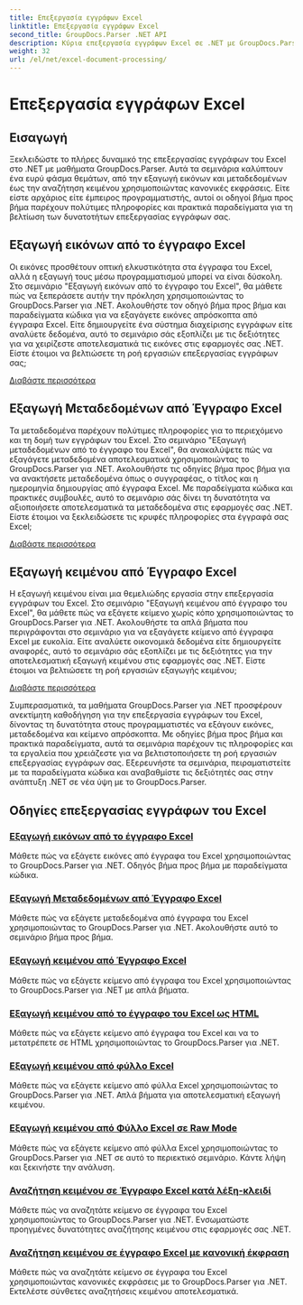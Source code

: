 ```yaml
---
title: Επεξεργασία εγγράφων Excel
linktitle: Επεξεργασία εγγράφων Excel
second_title: GroupDocs.Parser .NET API
description: Κύρια επεξεργασία εγγράφων Excel σε .NET με GroupDocs.Parser. Μάθετε να εξάγετε εικόνες, μεταδεδομένα και κείμενο αποτελεσματικά με οδηγούς βήμα προς βήμα.
weight: 32
url: /el/net/excel-document-processing/
---
```


# Επεξεργασία εγγράφων Excel

## Εισαγωγή

Ξεκλειδώστε το πλήρες δυναμικό της επεξεργασίας εγγράφων του Excel στο .NET με μαθήματα GroupDocs.Parser. Αυτά τα σεμινάρια καλύπτουν ένα ευρύ φάσμα θεμάτων, από την εξαγωγή εικόνων και μεταδεδομένων έως την αναζήτηση κειμένου χρησιμοποιώντας κανονικές εκφράσεις. Είτε είστε αρχάριος είτε έμπειρος προγραμματιστής, αυτοί οι οδηγοί βήμα προς βήμα παρέχουν πολύτιμες πληροφορίες και πρακτικά παραδείγματα για τη βελτίωση των δυνατοτήτων επεξεργασίας εγγράφων σας.

## Εξαγωγή εικόνων από το έγγραφο Excel

Οι εικόνες προσθέτουν οπτική ελκυστικότητα στα έγγραφα του Excel, αλλά η εξαγωγή τους μέσω προγραμματισμού μπορεί να είναι δύσκολη. Στο σεμινάριο "Εξαγωγή εικόνων από το έγγραφο του Excel", θα μάθετε πώς να ξεπεράσετε αυτήν την πρόκληση χρησιμοποιώντας το GroupDocs.Parser για .NET. Ακολουθήστε τον οδηγό βήμα προς βήμα και παραδείγματα κώδικα για να εξαγάγετε εικόνες απρόσκοπτα από έγγραφα Excel. Είτε δημιουργείτε ένα σύστημα διαχείρισης εγγράφων είτε αναλύετε δεδομένα, αυτό το σεμινάριο σάς εξοπλίζει με τις δεξιότητες για να χειρίζεστε αποτελεσματικά τις εικόνες στις εφαρμογές σας .NET. Είστε έτοιμοι να βελτιώσετε τη ροή εργασιών επεξεργασίας εγγράφων σας;

[Διαβάστε περισσότερα](./extract-images-from-excel-document/)

## Εξαγωγή Μεταδεδομένων από Έγγραφο Excel

Τα μεταδεδομένα παρέχουν πολύτιμες πληροφορίες για το περιεχόμενο και τη δομή των εγγράφων του Excel. Στο σεμινάριο "Εξαγωγή μεταδεδομένων από το έγγραφο του Excel", θα ανακαλύψετε πώς να εξαγάγετε μεταδεδομένα αποτελεσματικά χρησιμοποιώντας το GroupDocs.Parser για .NET. Ακολουθήστε τις οδηγίες βήμα προς βήμα για να ανακτήσετε μεταδεδομένα όπως ο συγγραφέας, ο τίτλος και η ημερομηνία δημιουργίας από έγγραφα Excel. Με παραδείγματα κώδικα και πρακτικές συμβουλές, αυτό το σεμινάριο σάς δίνει τη δυνατότητα να αξιοποιήσετε αποτελεσματικά τα μεταδεδομένα στις εφαρμογές σας .NET. Είστε έτοιμοι να ξεκλειδώσετε τις κρυφές πληροφορίες στα έγγραφά σας Excel;

[Διαβάστε περισσότερα](./extract-metadata-from-excel-document/)

## Εξαγωγή κειμένου από Έγγραφο Excel

Η εξαγωγή κειμένου είναι μια θεμελιώδης εργασία στην επεξεργασία εγγράφων του Excel. Στο σεμινάριο "Εξαγωγή κειμένου από έγγραφο του Excel", θα μάθετε πώς να εξάγετε κείμενο χωρίς κόπο χρησιμοποιώντας το GroupDocs.Parser για .NET. Ακολουθήστε τα απλά βήματα που περιγράφονται στο σεμινάριο για να εξαγάγετε κείμενο από έγγραφα Excel με ευκολία. Είτε αναλύετε οικονομικά δεδομένα είτε δημιουργείτε αναφορές, αυτό το σεμινάριο σάς εξοπλίζει με τις δεξιότητες για την αποτελεσματική εξαγωγή κειμένου στις εφαρμογές σας .NET. Είστε έτοιμοι να βελτιώσετε τη ροή εργασιών εξαγωγής κειμένου;

[Διαβάστε περισσότερα](./extract-text-from-excel-document/)

Συμπερασματικά, τα μαθήματα GroupDocs.Parser για .NET προσφέρουν ανεκτίμητη καθοδήγηση για την επεξεργασία εγγράφων του Excel, δίνοντας τη δυνατότητα στους προγραμματιστές να εξάγουν εικόνες, μεταδεδομένα και κείμενο απρόσκοπτα. Με οδηγίες βήμα προς βήμα και πρακτικά παραδείγματα, αυτά τα σεμινάρια παρέχουν τις πληροφορίες και τα εργαλεία που χρειάζεστε για να βελτιστοποιήσετε τη ροή εργασιών επεξεργασίας εγγράφων σας. Εξερευνήστε τα σεμινάρια, πειραματιστείτε με τα παραδείγματα κώδικα και αναβαθμίστε τις δεξιότητές σας στην ανάπτυξη .NET σε νέα ύψη με το GroupDocs.Parser.
## Οδηγίες επεξεργασίας εγγράφων του Excel
### [Εξαγωγή εικόνων από το έγγραφο Excel](./extract-images-from-excel-document/)
Μάθετε πώς να εξάγετε εικόνες από έγγραφα του Excel χρησιμοποιώντας το GroupDocs.Parser για .NET. Οδηγός βήμα προς βήμα με παραδείγματα κώδικα.
### [Εξαγωγή Μεταδεδομένων από Έγγραφο Excel](./extract-metadata-from-excel-document/)
Μάθετε πώς να εξάγετε μεταδεδομένα από έγγραφα του Excel χρησιμοποιώντας το GroupDocs.Parser για .NET. Ακολουθήστε αυτό το σεμινάριο βήμα προς βήμα.
### [Εξαγωγή κειμένου από Έγγραφο Excel](./extract-text-from-excel-document/)
Μάθετε πώς να εξάγετε κείμενο από έγγραφα του Excel χρησιμοποιώντας το GroupDocs.Parser για .NET με απλά βήματα.
### [Εξαγωγή κειμένου από το έγγραφο του Excel ως HTML](./extract-text-from-excel-document-as-html/)
Μάθετε πώς να εξάγετε κείμενο από έγγραφα του Excel και να το μετατρέπετε σε HTML χρησιμοποιώντας το GroupDocs.Parser για .NET.
### [Εξαγωγή κειμένου από φύλλο Excel](./extract-text-from-excel-sheet/)
Μάθετε πώς να εξάγετε κείμενο από φύλλα Excel χρησιμοποιώντας το GroupDocs.Parser για .NET. Απλά βήματα για αποτελεσματική εξαγωγή κειμένου.
### [Εξαγωγή κειμένου από Φύλλο Excel σε Raw Mode](./extract-text-from-excel-sheet-in-raw-mode/)
Μάθετε πώς να εξάγετε κείμενο από φύλλα Excel χρησιμοποιώντας το GroupDocs.Parser για .NET σε αυτό το περιεκτικό σεμινάριο. Κάντε λήψη και ξεκινήστε την ανάλυση.
### [Αναζήτηση κειμένου σε Έγγραφο Excel κατά λέξη-κλειδί](./search-text-in-excel-document-by-keyword/)
Μάθετε πώς να αναζητάτε κείμενο σε έγγραφα του Excel χρησιμοποιώντας το GroupDocs.Parser για .NET. Ενσωματώστε προηγμένες δυνατότητες αναζήτησης κειμένου στις εφαρμογές σας .NET.
### [Αναζήτηση κειμένου σε έγγραφο Excel με κανονική έκφραση](./search-text-in-excel-document-by-regular-expression/)
Μάθετε πώς να αναζητάτε κείμενο σε έγγραφα του Excel χρησιμοποιώντας κανονικές εκφράσεις με το GroupDocs.Parser για .NET. Εκτελέστε σύνθετες αναζητήσεις κειμένου αποτελεσματικά.